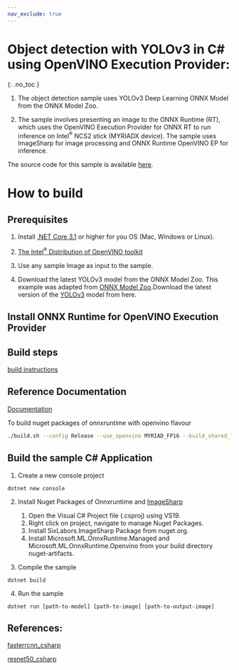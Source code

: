 ```yaml
---
nav_exclude: true
---
```


# Object detection with YOLOv3 in C# using OpenVINO Execution Provider:
{: .no_toc }

1. The object detection sample uses YOLOv3 Deep Learning ONNX Model from the ONNX Model Zoo.

2. The sample involves presenting an image to the ONNX Runtime (RT), which uses the OpenVINO Execution Provider for ONNX RT to run inference on Intel<sup>®</sup> NCS2 stick (MYRIADX device). The sample uses ImageSharp for image processing and ONNX Runtime OpenVINO EP for inference.

The source code for this sample is available [here](https://github.com/microsoft/onnxruntime-inference-examples/tree/main/c_sharp/OpenVINO_EP/yolov3_object_detection).

# How to build

## Prerequisites
1. Install [.NET Core 3.1](https://dotnet.microsoft.com/download/dotnet-core/3.1) or higher for you OS (Mac, Windows or Linux).

2. [The Intel<sup>®</sup> Distribution of OpenVINO toolkit](https://docs.openvinotoolkit.org/latest/index.html)

3. Use any sample Image as input to the sample.

4. Download the latest YOLOv3 model from the ONNX Model Zoo.
   This example was adapted from [ONNX Model Zoo](https://github.com/onnx/models).Download the latest version of the [YOLOv3](https://github.com/onnx/models/tree/master/vision/object_detection_segmentation/yolov3) model from here.

## Install ONNX Runtime for OpenVINO Execution Provider

## Build steps
[build instructions](../../build/eps.md#openvino)


## Reference Documentation
[Documentation](../../execution-providers/OpenVINO-ExecutionProvider.md)

To build nuget packages of onnxruntime with openvino flavour

```bash
./build.sh --config Release --use_openvino MYRIAD_FP16 --build_shared_lib --build_nuget
```

## Build the sample C# Application

1. Create a new console project

```
dotnet new console
```

2. Install Nuget Packages of Onnxruntime and [ImageSharp](https://www.nuget.org/packages/SixLabors.ImageSharp)

    1. Open the Visual C# Project file (.csproj) using VS19.
    2. Right click on project, navigate to manage Nuget Packages.
    3. Install SixLabors.ImageSharp Package from nuget.org.
    4. Install Microsoft.ML.OnnxRuntime.Managed and Microsoft.ML.OnnxRuntime.Openvino from your build directory nuget-artifacts.
    

3. Compile the sample

```
dotnet build
```

4. Run the sample

```
dotnet run [path-to-model] [path-to-image] [path-to-output-image]
```

## References:
[fasterrcnn_csharp](https://github.com/microsoft/onnxruntime/blob/gh-pages/docs/tutorials/tutorials/fasterrcnn_csharp.md)

[resnet50_csharp](https://github.com/microsoft/onnxruntime/blob/gh-pages/docs/tutorials/tutorials/resnet50_csharp.md)
